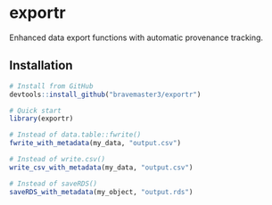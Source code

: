 # exportr
Enhanced data export functions with automatic provenance tracking.

## Installation

```r
# Install from GitHub
devtools::install_github("bravemaster3/exportr")

# Quick start
library(exportr)

# Instead of data.table::fwrite()
fwrite_with_metadata(my_data, "output.csv")

# Instead of write.csv()
write_csv_with_metadata(my_data, "output.csv")

# Instead of saveRDS()
saveRDS_with_metadata(my_object, "output.rds")
